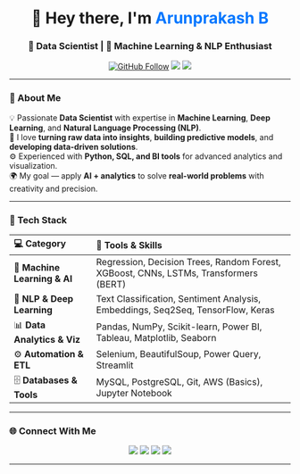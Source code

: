 <!-- 🌟 Arunprakash B | Data Scientist | ML & NLP Enthusiast -->

<h1 align="center">👋 Hey there, I'm <span style="color:#0077ff;">Arunprakash B</span></h1>

<h3 align="center">🚀 Data Scientist | 🤖 Machine Learning & NLP Enthusiast</h3>

<p align="center">
  <a href="https://github.com/arun8nov"><img src="https://img.shields.io/github/followers/arun8nov?label=Follow&style=social" alt="GitHub Follow" /></a>
  <a href="https://www.linkedin.com/in/arun8nov"><img src="https://img.shields.io/badge/LinkedIn-0077B5?style=flat&logo=linkedin&logoColor=white" /></a>
  <a href="mailto:arunbabuprakash@gmail.com"><img src="https://img.shields.io/badge/Email-arunbabuprakash%40gmail.com-blue?logo=gmail&logoColor=white" /></a>
</p>

---

### 🎯 About Me

💡 Passionate **Data Scientist** with expertise in **Machine Learning**, **Deep Learning**, and **Natural Language Processing (NLP)**.  
🧠 I love **turning raw data into insights**, **building predictive models**, and **developing data-driven solutions**.  
⚙️ Experienced with **Python, SQL, and BI tools** for advanced analytics and visualization.  
🌍 My goal — apply **AI + analytics** to solve **real-world problems** with creativity and precision.  

---

### 🧠 Tech Stack

<div align="center">

| 💻 **Category** | 🧩 **Tools & Skills** |
| :-- | :-- |
| 🤖 **Machine Learning & AI** | Regression, Decision Trees, Random Forest, XGBoost, CNNs, LSTMs, Transformers (BERT) |
| 💬 **NLP & Deep Learning** | Text Classification, Sentiment Analysis, Embeddings, Seq2Seq, TensorFlow, Keras |
| 📊 **Data Analytics & Viz** | Pandas, NumPy, Scikit-learn, Power BI, Tableau, Matplotlib, Seaborn |
| ⚙️ **Automation & ETL** | Selenium, BeautifulSoup, Power Query, Streamlit |
| 🗄️ **Databases & Tools** | MySQL, PostgreSQL, Git, AWS (Basics), Jupyter Notebook |

</div>

---

### 🌐 Connect With Me

<p align="center">
  <a href="mailto:arunbabuprakash@gmail.com"><img src="https://img.shields.io/badge/Gmail-D14836?style=for-the-badge&logo=gmail&logoColor=white" /></a>
  <a href="https://www.linkedin.com/in/arun8nov"><img src="https://img.shields.io/badge/LinkedIn-0077B5?style=for-the-badge&logo=linkedin&logoColor=white" /></a>
  <a href="https://github.com/arun8nov"><img src="https://img.shields.io/badge/GitHub-181717?style=for-the-badge&logo=github&logoColor=white" /></a>
  <a href="https://crystal-acai-529.notion.site/Hey-there-I-am-Arunprakash-B-223fe4a17f8a80faa5abee1f246a06f1?pvs=143"><img src="https://img.shields.io/badge/Portfolio-1E90FF?style=for-the-badge&logo=notion&logoColor=white" /></a>
</p>

---

